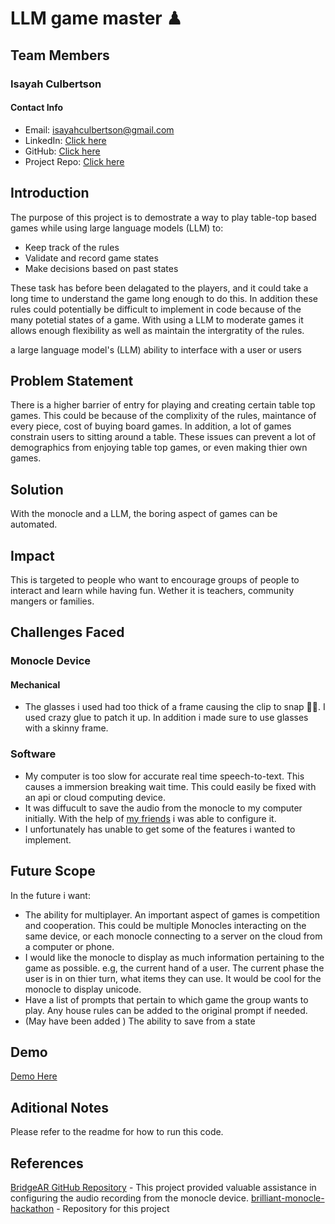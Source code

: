 # LLM game master ♟

## Team Members

### Isayah Culbertson

#### Contact Info

- Email: [isayahculbertson@gmail.com](mailto:isayahculbertson@gmail.com)
- LinkedIn: [Click here](https://www.linkedin.com/in/isayahc/)
- GitHub: [Click here](https://github.com/isayahc)
- Project Repo: [Click here](https://github.com/isayahc/brilliant-monocle-hackathon)

## Introduction

The purpose of this project is to demostrate a way to play table-top based games while using large language models (LLM) to:

- Keep track of the rules
- Validate and record game states
- Make decisions based on past states

These task has before been delagated to the players, and it could take a long time to understand the game long enough to do this. In addition these rules could potentially be difficult to implement in code because of the many potetial states of a game. With using a LLM to moderate games it allows enough flexibility as well as maintain the intergratity of the rules.

a large language model's (LLM) ability to interface with a user or users

## Problem Statement

There is a higher barrier of entry for playing and creating certain table top games. This could be because of the complixity of the rules, maintance of every piece, cost of buying board games. In addition, a lot of games constrain users to sitting around a table. These issues can prevent a lot of demographics from enjoying table top games, or even making thier own games.

## Solution

With the monocle and a LLM, the boring aspect of games can be automated.

## Impact

This is targeted to people who want to encourage groups of people to interact and learn while having fun. Wether it is teachers, community mangers or families.

## Challenges Faced

### Monocle Device

#### Mechanical

- The glasses i used had too thick of a frame causing the clip to snap 🤦‍♂️. I used crazy glue to patch it up. In addition i made sure to use glasses with a skinny frame.

### Software

- My computer is too slow for accurate real time speech-to-text. This causes a immersion breaking wait time. This could easily be fixed with an api or cloud computing device.
- It was diffucult to save the audio from the monocle to my computer initially. With the help of [my friends](https://github.com/alinayu03/BridgeAR/blob/main/networking/main.py) i was able to configure it.
- I unfortunately has unable to get some of the features i wanted to implement.

## Future Scope

In the future i want:

- The ability for multiplayer. An important aspect of games is competition and cooperation. This could be multiple Monocles interacting on the same device, or each monocle connecting to a server on the cloud from a computer or phone.
- I would like the monocle to display as much information pertaining to the game as possible. e.g, the current hand of a user. The current phase the user is in on thier turn, what items they can use. It would be cool for the monocle to display unicode.
- Have a list of prompts that pertain to which game the group wants to play. Any house rules can be added to the original prompt if needed.
- (May have been added ) The ability to save from a state

## Demo
[Demo Here](https://drive.google.com/file/d/1rjM-R5w28ec-MJetmtuZFpnQlQL7_-I4/view)

## Aditional Notes

Please refer to the readme for how to run this code.

## References

[BridgeAR GitHub Repository](https://github.com/alinayu03/BridgeAR) - This project provided valuable assistance in configuring the audio recording from the monocle device.
[brilliant-monocle-hackathon](https://github.com/isayahc/brilliant-monocle-hackathon) - Repository for this project
